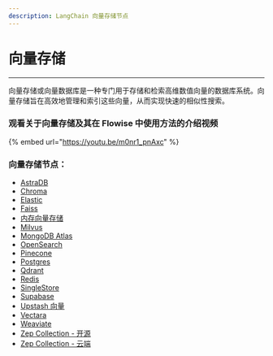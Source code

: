 ```yaml
---
description: LangChain 向量存储节点
---
```


# 向量存储

***

向量存储或向量数据库是一种专门用于存储和检索高维数值向量的数据库系统。向量存储旨在高效地管理和索引这些向量，从而实现快速的相似性搜索。

### 观看关于向量存储及其在 Flowise 中使用方法的介绍视频

{% embed url="https://youtu.be/m0nr1_pnAxc" %}

### 向量存储节点：

* [AstraDB](astradb_zh.md)
* [Chroma](chroma_zh.md)
* [Elastic](elastic_zh.md)
* [Faiss](faiss_zh.md)
* [内存向量存储](in-memory-vector-store_zh.md)
* [Milvus](milvus_zh.md)
* [MongoDB Atlas](mongodb-atlas_zh.md)
* [OpenSearch](opensearch_zh.md)
* [Pinecone](pinecone_zh.md)
* [Postgres](postgres_zh.md)
* [Qdrant](qdrant_zh.md)
* [Redis](redis_zh.md)
* [SingleStore](singlestore_zh.md)
* [Supabase](supabase_zh.md)
* [Upstash 向量](upstash-vector_zh.md)
* [Vectara](vectara_zh.md)
* [Weaviate](weaviate_zh.md)
* [Zep Collection - 开源](zep-collection-open-source_zh.md)
* [Zep Collection - 云端](zep-collection-cloud_zh.md)
